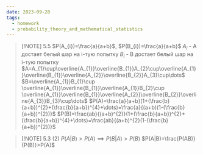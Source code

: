 ```yaml
---
date: 2023-09-28
tags:
  - homework
  - probability_theory_and_mathematical_statistics
---
```


> [!NOTE] 5.5
> $P(A_{i})=\frac{a}{a+b}$, $P(B_{i})=\frac{a}{a+b}$
>$A_{i}$ - A достает белый шар на i-тую попытку 
>$B_{i}$ - B достает белый шар на i-тую попытку 
>$A=A_{1}\cup\overline{A_{1}}\overline{B_{1}}A_{2}\cup\overline{A_{1}}\overline{B_{1}}\overline{A_{2}}\overline{B_{2}}A_{3}\cup\dots$
>$B=\overline{A_{1}}B_{1}\cup \overline{A_{1}}\overline{B_{1}}\overline{A_{1}}B_{2}\cup \overline{A_{1}}\overline{B_{1}}\overline{A_{2}}\overline{B_{2}}\overline{A_{3}}B_{3}\cup\dots$
>$P(A)=\frac{a}{a+b}(1+(\frac{b}{a+b})^{2}+(\frac{b}{a+b})^{4}+\dots)=\frac{a}{(a+b)(1-(\frac{b}{a+b})^{2})}$
>$P(B)=\frac{ab}{(a+b)^{2}}(1+(\frac{b}{a+b})^{2}+(\frac{b}{a+b})^{4}+\dots)=\frac{ab}{(a+b)^{2}(1-(\frac{b}{a+b})^{2})}$


> [!NOTE] 5.3 (2)
> $P(A|B)>P(A)\implies P(B|A)>P(B)$
> $P(A|B)=\frac{P(AB)}{P(B)}>P(A)$
